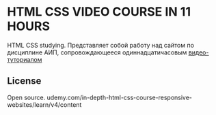 # HTML CSS VIDEO COURSE IN 11 HOURS
HTML CSS studying. 
Представляет собой работу над сайтом по дисциплине АИП, сопровождающееся одиннадцатичасовым [видео-туториалом](https://youtu.be/mU6anWqZJcc) 
## License
Open source.
udemy.com/in-depth-html-css-course-responsive-websites/learn/v4/content
